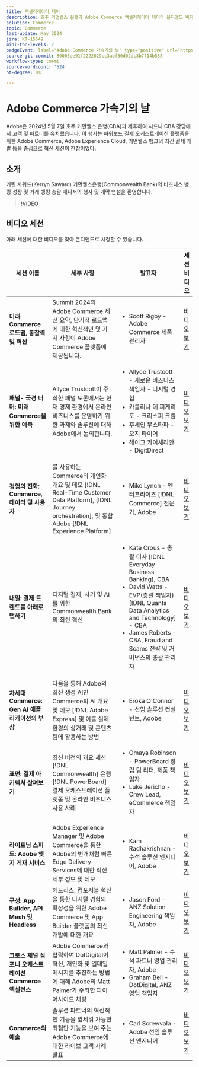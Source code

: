 ```yaml
---
title: 액셀러레이터 데이
description: 호주 커먼웰스 은행과 Adobe Commerce 액셀러레이터 데이의 온디맨드 비디오를 감상하십시오.
solution: Commerce
topic: Commerce
last-update: May 2024
jira: KT-15549
mini-toc-levels: 2
badgeEvent: label="Adobe Commerce 가속기의 날" type="positive" url="https://experienceleague.adobe.com/en/docs/events/apac-commerce-recordings/2024/overview"
source-git-commit: 89005ee91f2222029cc3abf30d02dc3b7714b588
workflow-type: tm+mt
source-wordcount: '524'
ht-degree: 0%

---
```



# Adobe Commerce 가속기의 날

Adobe은 2024년 5월 7일 호주 커먼웰스 은행(CBA)과 제휴하여 시드니 CBA 강당에서 고객 및 파트너를 유치했습니다. 이 행사는 파워보드 결제 오케스트레이션 플랫폼을 위한 Adobe Commerce, Adobe Experience Cloud, 커먼웰스 뱅크의 최신 결제 개발 등을 중심으로 혁신 세션이 한창이었다.

## 소개

커린 사워드(Kerryn Saward) 커먼웰스은행(Commonwealth Bank)의 비즈니스 뱅킹 성장 및 거래 뱅킹 총괄 매니저의 행사 및 개막 연설을 환영합니다.

>[!VIDEO](https://video.tv.adobe.com/v/3429276/?learn=on)

## 비디오 세션

아래 세션에 대한 비디오를 찾아 온디맨드로 시청할 수 있습니다.

| 세션 이름 | 세부 사항 | 발표자 | 세션 비디오 |
| ---- | ---- | ---- | ---- |
| **미래: Commerce 로드맵, 통찰력 및 혁신** | Summit 2024의 Adobe Commerce 세션 요약, 단기적 로드맵에 대한 혁신적인 몇 가지 사항이 Adobe Commerce 플랫폼에 제공됩니다. | <ul><li>Scott Rigby - Adobe Commerce 제품 관리자</ul></li> | [비디오 보기](./navigating-tomorrow.md) |
| **패널- 국경 너머: 미래 Commerce을 위한 예측** | Allyce Trustcott이 주최한 패널 토론에서는 현재 경제 환경에서 온라인 비즈니스를 운영하기 위한 과제와 솔루션에 대해 Adobe에서 논의합니다. | <ul><li>Allyce Trustcott - 새로운 비즈니스 책임자 - 디지털 경험</li><li> 카롤리나 데 피게리도 - 크리스피 크림</li><li>후세인 무스타파 - 오지 타이어</li><li>헤이그 카이세리안 - DigitDirect</li></ul> | [비디오 보기](./panel-beyond-borders.md) |
| **경험의 진화: Commerce, 데이터 및 사용자** | 를 사용하는 Commerce의 개인화 개요 및 데모 [!DNL Real-Time Customer Data Platform], [!DNL Journey orchestration], 및 통합 Adobe [!DNL Experience Platform] | <ul><li>Mike Lynch - 엔터프라이즈 [!DNL Commerce] 전문가, Adobe</li></ul> | [비디오 보기](./experience-evolution.md) |
| **내일: 결제 트렌드를 아래로 탭하기** | 디지털 결제, 사기 및 AI를 위한 Commonwealth Bank의 최신 혁신 | <ul><li>Kate Crous - 총괄 이사 [!DNL Everyday Business Banking], CBA</li><li>David Watts - EVP(총괄 책임자) [!DNL Quants Data Analytics and Technology] - CBA</li><li>James Roberts - CBA, Fraud and Scams 전략 및 거버넌스의 총괄 관리자</li></ul> | [비디오 보기](./panel-tapping-into-tomorrow.md) |
| **차세대 Commerce: Gen AI 애플리케이션의 부상** | 다음을 통해 Adobe의 최신 생성 AI인 Commerce의 AI 개요 및 데모 [!DNL Adobe Express] 및 이를 실제 환경의 상거래 및 콘텐츠 팀에 활용하는 방법 | <ul><li>Eroka O&#39;Connor - 선임 솔루션 컨설턴트, Adobe</li></ul> | [비디오 보기](./next-gen-commerce.md) |
| **표면: 결제 아키텍처 살펴보기** | 최신 버전의 개요 세션 [!DNL Commonwealth] 은행 [!DNL PowerBoard] 결제 오케스트레이션 플랫폼 및 온라인 비즈니스 사용 사례 | <ul><li>Omaya Robinson - PowerBoard 창립 팀 리더, 제품 책임자</li><li>Luke Jericho - Crew Lead, eCommerce 책임자</li></ul> | [비디오 보기](./beneath-the-surface.md) |
| **라이트닝 스피드: Adobe 엣지 게재 서비스** | Adobe Experience Manager 및 Adobe Commerce을 통한 Adobe의 번개처럼 빠른 Edge Delivery Services에 대한 최신 세부 정보 및 데모 | <ul><li>Kam Radhakrishnan - 수석 솔루션 엔지니어, Adobe</li></ul> | [비디오 보기](./lightning-speed.md) |
| **구성: App Builder, API Mesh 및 Headless** | 헤드리스, 컴포저블 혁신을 통한 디지털 경험의 확장성을 위한 Adobe Commerce 및 App Builder 플랫폼의 최신 개발에 대한 개요 | <ul><li>Jason Ford - ANZ Solution Engineering 책임자, Adobe</li></ul> | [비디오 보기](./composability.md) |
| **크로스 채널 심포니 오케스트레이션 Commerce 엑설런스** | Adobe Commerce과 협력하여 DotDigital이 혁신, 개인화 및 일대일 메시지를 추진하는 방법에 대해 Adobe의 Matt Palmer가 주최한 파이어사이드 채팅 | <ul><li> Matt Palmer - 수석 파트너 영업 관리자, Adobe</li><li>Graham Bell - DotDigital, ANZ 영업 책임자</li></ul> | [비디오 보기](./cross-channel-symphony.md) |
| **Commerce의 예술** | 솔루션 파트너의 혁신적인 기능을 앞세워 가능한 최첨단 기능을 보여 주는 Adobe Commerce에 대한 라이브 고객 사례 발표 | <ul><li>Carl Screwvala - Adobe 선임 솔루션 엔지니어</li></ul> | [비디오 보기](./the-art-of-commerce.md) |

